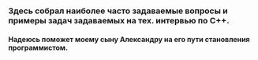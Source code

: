 ### Здесь собрал наиболее часто задаваемые вопросы и примеры задач задаваемых на тех. интервью по С++.

#### Надеюсь поможет моему сыну Александру на его пути становления программистом.
